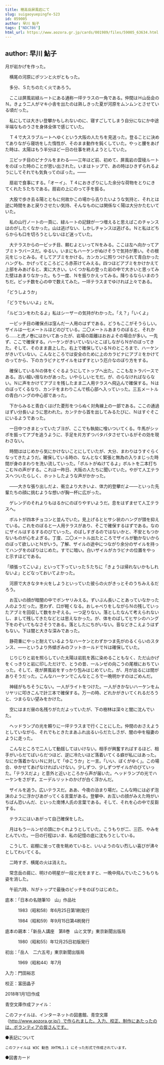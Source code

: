 ```yaml
---
title: 穂高岳屏風岩にて
slug: suigaoyuepingfe-523
id: 059005
author: 早川 鮎子
tags: ["NDC786"]
html_url: https://www.aozora.gr.jp/cards/001989/files/59005_63634.html
---
```


## author: 早川 鮎子

月が岩かげを作った。

　横尾の河原にポツンと火がともった。

　多分、Ｓたちのたく火であろう。



　ここは屏風岩緑ルートにある通称一坪テラスの一角である。仲間はＨ山岳会のＮ。きょう二人がマキ小舎を出たのは熟しきった夏が河原をムンムンとさせている頃だった。

　私にしては大きい登攀かもしれないのに、寝すごしてしまう自分になにか中途半端なものうさを身体全体で感じていた。

　Ｔ４で大スラブルートへゆくという大阪の人たちを見送った。登ることに決めてありながら寝坊をした惰性が、そのまま動作を鈍くしていた。やっと腰をあげた時は、太陽はもう半分ほど一日の仕事を終えようとしていた。

　三ピッチ目のピナクルをまわる――三年ほど前、初めて、屏風岩の雲稜ルートをのぼった時のことが思い出された。いまはトップで、あの時はひきずられるようにしてそれでも気負ってのぼった。――

　扇岩で食事にする。「オーイ」、Ｔ４におきざりにした余分な荷物をとりにきてくれたＳたちである。扇岩の上にのって手を振る。

　大股で歩き去る陽とともに何故かこの場から去りたいような気持と、それとは逆に時間をあと戻りさせたい気持、そんなものには関係なく陽は大分かたむいていた。

　私の山行ノートの一頁に、緑ルートの記録が一つ増えると思えばこのチャンスはのがしたくなかった。山は逃げない、しかしチャンスは逃げる。Ｎと私はどちらからも口を切ろうとしないほど迷っていた。

　大テラスからの一ピッチ目、頼むよといってＮをみる。ここは左へ向かってアブミトラバースだ。ゆるい。いまにもハーケンがぬけそうで気持が悪い。その根元をじっとみる。そしてアブミをかける。カンカンに照りつけられて青白かったハングも、かげってところどころ赤茶けてみえる。四つほどアブミをかけかえて上部をみあげると、実に大きい。いくつか私の登った岩の中で大きいと思ってみた壁はあまりなかった。もう一度、Ｎを振りかえってみる。降りるならいまのうちだ。ピッチ数を心の中で数えてみた。一坪テラスまでゆければ上々である。

「どうしようか」

「どうでもいいよ」とＮ。

「ルビコンをわたるよ」私はシーザーの気持がわかった。「え？」「いくよ」

　一ピッチ目の確保点は窪んだ一人用のはずである。どうもここがそうらしい。ザイルは一七メートルほどのびている。二〇メートルあまりのぼると、それから……と虎ノ巻にはかいてあったが、岩場の距離はおおよその場合が多い。一先ず、ここで確保する。ハーケンがきいていないとこぼしながらＮがのぼってきた。そして、そのまま直上した。右上で確保しているＮのところまで、ハーケンがきいていない。こんなところでは安全のために上のカラビナにアブミをかけてのってから、下のカラビナとザイルをはずすという厄介なのぼり方をする。

　確保しているＮの体をくぐるようにしてトップへ出た。ここも左トラバースである。古い細い捨なわがあった。いやらしいヒモだ。が、のらなければならない。Ｎに声をかけてアブミを残したまま二人用テラスへ飛込んで確保する。Ｎはのぼってくるなり、カンテをまわりこんで核心部へ入っていった。三五メートルの青白ハングの中心部であった。

　下からみると青白くはげた菱形をつらぬく対角線上の一部である。ここの通過はずい分長いように思われた。カンテから首を出してみるたびに、Ｎはすぐそこにいるようであった。

　一日中つきまとっていたブヨが、ここでも執拗に喰いついてくる。牛馬がシッポを振ってアブを追うように、手足を片方ずつバタバタさせているがその効を現わさない。

　時間ははじめから気にかけないことにしていたが、大分、まわりはうすぐらくなってきたようだ。確保している時の、なんとなく緊張と無為の入りまじった時間が身のまわりを洗い流していった。「ボルトがぬけてるよ」ボルトを二本打ちこむＮの声がする。これは一昨日、大阪の人たちに聞いていた。やがて人工テラスへついたらしく、ホットしたような声がかかった。

　――大きな張り出しだよ、衝立より大きいよ、体力的登攀だよ――といった先輩たちの顔に挑むような想いが胸一杯に広がった。

　ゲレンデのそれよりもはるかにのぼりやすいようだ。息をはずませて人工テラスへ。

　ボルトが四本チョコンと並んでいた。見上げるとヒサシ状のハングが頭を抑えている。これをのぼると一人用テラスがあり、そこで確保するはずである。なのにザイルはするするのびていった。のばしすぎるのではないかと、不安ともつかないものが心をよぎる。丁度、二〇メートル出たところでザイルが動かないからのぼって欲しいとＮがいう。了解、ザイルの途中につながり余分のザイルを持ってハングをのぼりはじめた。すでに暗い。白いザイルがカラビナの位置をやっと示すほどである。

「頑張ってこいよ」といって下っていったＳたちに「きょうは帰れないかもしれないよ」とどなっておいてよかった。

　河原で大きなタキ火をしようといっていた彼らの火がきっとそのうちみえるだろう。

　お互いの顔が暗闇の中でボンヤリみえる。ずいぶん長いことあっていなかった人のようだった。思わず、口が軽くなる。おしゃべりをしながらＮの残していったアブミを回収して数をかぞえる。一つ足りない。落としたなんて考えられないし、まして残してきたなどとは思えなかった。が、体をのばしてヒサシのハング下をのぞいてもなさそうである。落としたにちがいない。音などきこえようはずもない。下は闇と大きな深みであった。

　静荷重にやっと耐えているようなハーケンとわずかつま先がのるくらいのスタンス、――というより外傾ぎみのフットホールドでＮは確保していた。

　じりじりと岩を照らしていた太陽は岩肌を茜に染めることもなく、ただ山かげをくっきりと岩に印しただけで、とうの昔、一ルンゼの向こうの尾根におちていった。そして、夜が屏風岩をすっかり包みはじめていた。が、月が出るには間がありそうだった。こんなハーケンでこんなところで一晩明かすのはごめんだ。

　神経がもちそうにない。一人がライトをつけた。一人がきかないハーケンをムリヤリに叩きこんで計三本で確保する。万一の時、どれかがきいてくれるだろうと、つまらない望みをかけた。

　空にはまだ昼の名残りがただよっていたが、下の樹林は深々と闇に沈んでいた。

　ヘッドランプの光を頼りに一坪テラスまで行くことにした。仲間のおさえようとしていながら、それでもときたまあふれ出るいらだたしさが、闇の中を稲妻のように走った。

　こんなところで二人して動揺してはいけない。相手が興奮すればするほど、相手がいらだてばいらだつほど、逆に冷たいほど落着いてくる癖が私にはあった。なにか落着かないＮに対して「ゆこうか」と一言。「いい、ぼくがゆく」。この場合、ゆかせてあげなければいけない。少しずつ、少しずつザイルがのびていった。「テラスだよ」と意外と近いところから声が届いた。ヘッドランプの光でハーケンをさがす。エーデルリットのかげが白く浮かんだ。

　ザイルを追う。広いテラスだ。ああ、今夜の泊まり場だ。こんな時には必ず泡沫のように浮かびあがってくる言葉がある。登攀中、お互いの顔がみえた時がいちばん恐いんだ、といった南博人氏の言葉である。そして、それを心の中で反芻する。

　テラスにはいあがって自己確保をした。



　月はもう一ルンゼの頭にかくれようとしていた。こうもりが二、三匹、やみをとんでいた。一日の行程はいま、私の記憶の底に沈もうとしている。

　こうして、岩棚に坐って夜を眺めていると、いいようのない烈しい喜びが沸々としてわいてくる。

　二時すぎ、横尾の火は消えた。

　常念岳の肩に、明けの明星が一段と光をますと、一晩中飛んでいたこうもりも姿を消した。



　午前六時、Ｎがトップで最後のピッチをのぼりはじめた。













底本：「日本の名随筆10　山」作品社

　　　1983（昭和58）年6月25日第1刷発行

　　　1984（昭和59）年9月15日第4刷発行

底本の親本：「新岳人講座　第8巻　山と文学」東京新聞出版局

　　　1980（昭和55）年12月25日初版発行

初出：「岳人　二六五号」東京新聞出版局

　　　1969（昭和44）年7月

入力：門田裕志

校正：富田晶子

2018年1月1日作成

青空文庫作成ファイル：

このファイルは、インターネットの図書館、青空文庫（http://www.aozora.gr.jp/）で作られました。入力、校正、制作にあたったのは、ボランティアの皆さんです。











●表記について


	このファイルは W3C 勧告 XHTML1.1 にそった形式で作成されています。







●図書カード